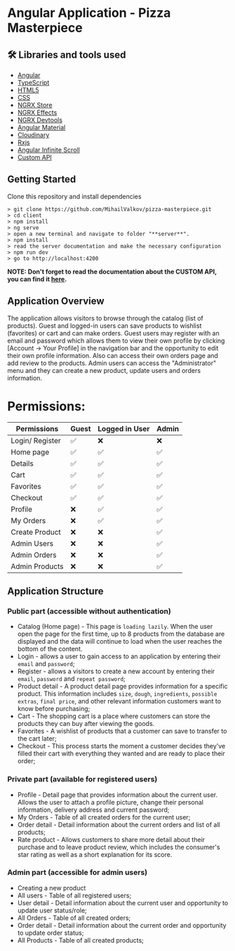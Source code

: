 # Angular Application - Pizza Masterpiece

## 🛠 Libraries and tools used

- [Angular](https://angular.io/)
- [TypeScript](https://www.typescriptlang.org/)
- [HTML5](https://developer.mozilla.org/en-US/docs/Glossary/HTML5)
- [CSS](https://developer.mozilla.org/en-US/docs/Web/CSS)
- [NGRX Store](https://ngrx.io/guide/store)
- [NGRX Effects](https://v10.ngrx.io/guide/effects)
- [NGRX Devtools](https://ngrx.io/guide/store-devtools)
- [Angular Material](https://material.angular.io/)
- [Cloudinary](https://cloudinary.com/)
- [Rxjs](https://rxjs.dev/guide/overview)
- [Angular Infinite Scroll](https://www.npmjs.com/package/ngx-infinite-scroll)
- [Custom API](https://github.com/MihailValkov/pizza-masterpiece/blob/main/client/README.md)

## Getting Started

Clone this repository and install dependencies

```
> git clone https://github.com/MihailValkov/pizza-masterpiece.git
> cd client
> npm install
> ng serve
> open a new terminal and navigate to folder "**server**".
> npm install
> read the server documentation and make the necessary configuration
> npm run dev
> go to http://localhost:4200
```

**NOTE: Don't forget to read the documentation about the CUSTOM API, you can find it [here](https://github.com/MihailValkov/pizza-masterpiece/blob/main/server/readMe.md).**

## Application Overview

The application allows visitors to browse through the catalog (list of products).
Guest and logged-in users can save products to wishlist (favorites) or cart and can make orders.
Guest users may register with an email and password which allows them to view their own profile by clicking [Account -> Your Profile] in the navigation bar and the opportunity to edit their own profile information. Also can access their own orders page and add review to the products. Admin users can access the "Administrator" menu and they can create a new product, update users and orders information.

# Permissions:

| **Permissions** | Guest  | Logged in User | Admin  |
| --------------- | -----  | -------------- | -----  |
| Login/ Register | ✅    | ❌             | ❌    |
| Home page       | ✅    | ✅             | ✅    |
| Details         | ✅    | ✅             | ✅    |
| Cart            | ✅    | ✅             | ✅    |
| Favorites       | ✅    | ✅             | ✅    |
| Checkout        | ✅    | ✅             | ✅    |
| Profile         | ❌    | ✅             | ✅    |
| My Orders       | ❌    | ✅             | ✅    |
| Create Product  | ❌    | ❌             | ✅    |
| Admin Users     | ❌    | ❌             | ✅    |
| Admin Orders    | ❌    | ❌             | ✅    |
| Admin Products  | ❌    | ❌             | ✅    |

## Application Structure

### Public part (accessible without authentication)

- Catalog (Home page) - This page is `loading lazily`. When the user open the page for the first time, up to 8 products from the database are displayed and the data will continue to load when the user reaches the bottom of the content.
- Login - allows a user to gain access to an application by entering their `email` and `password`;
- Register - allows a visitors to create a new account by entering their `email`, `password` and `repeat password`;
- Product detail - A product detail page provides information for a specific product. This information includes `size`, `dough`, `ingredients`, `possible extras`, `final price`, and other relevant information customers want to know before purchasing;
- Cart - The shopping cart is a place where customers can store the products they can buy after viewing the goods.
- Favorites - A wishlist of products that a customer can save to transfer to the cart later;
- Checkout - This process starts the moment a customer decides they've filled their cart with everything they wanted and are ready to place their order;

### Private part (available for registered users)

- Profile - Detail page that provides information about the current user. Allows the user to attach a profile picture, change their personal information, delivery address and current password;
- My Orders - Table of all created orders for the current user;
- Order detail - Detail information about the current orders and list of all products;
- Rate product - Allows customers to share more detail about their purchase and to leave product review, which includes the consumer's star rating as well as a short explanation for its score.

### Admin part (accessible for admin users)

- Creating a new product
- All users - Table of all registered users;
- User detail - Detail information about the current user and opportunity to update user status/role;
- All Orders - Table of all created orders;
- Order detail - Detail information about the current order and opportunity to update order status;
- All Products - Table of all created products;